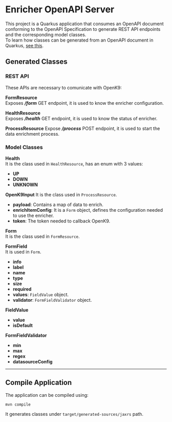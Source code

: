# Enricher OpenAPI Server

This project is a Quarkus application that consumes an OpenAPI document conforming to the OpenAPI Specification to generate REST API endpoints and the corresponding model classes.  
To learn how classes can be generated from an OpenAPI document in Quarkus, [see this](https://docs.quarkiverse.io/quarkus-openapi-generator/dev/server.html).

## Generated Classes

### REST API

These APIs are necessary to comunicate with OpenK9:

**FormResource**  
Exposes **_/form_** GET endpoint, it is used to know the enricher configuration.

**HealthResource**  
Exposes **_/health_** GET endpoint, it is used to know the status of enricher.

**ProcessResource**
Expose **_/process_** POST endpoint, it is used to start the data enrichment process.

### Model Classes

**Health**  
It is the class used in `HealthResource`, has an enum with 3 values:
- **UP**
- **DOWN**
- **UNKNOWN**

**OpenK9Input**
It is the class used in `ProcessResource`.
- **payload**: Contains a map of data to enrich.
- **enrichItemConfig**: It is a `Form` object, defines the configuration needed to use the enricher.
- **token**: The token needed to callback OpenK9.

**Form**  
It is the class used in `FormResource`.

**FormField**  
It is used in `Form`.
- **info**
- **label**
- **name**
- **type**
- **size**
- **required**
- **values**: `FieldValue` object.
- **validator**: `FormFieldValidator` object.

**FieldValue**
- **value**
- **isDefault**

**FormFieldValidator**
- **min**
- **max**
- **regex**
- **datasourceConfig**

---

## Compile Application

The application can be compiled using:

```shell
mvn compile
```

It generates classes under `target/generated-sources/jaxrs` path.
